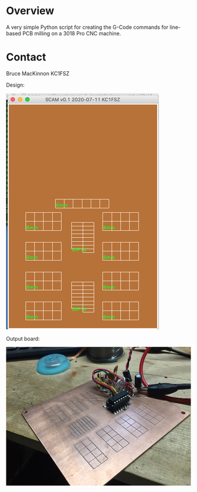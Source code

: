 Overview
========
A very simple Python script for creating the G-Code commands for line-based PCB milling on a 3018 Pro CNC machine.

Contact
=======
Bruce MacKinnon KC1FSZ

Design:

![Alt](docs/l1.png)

Output board:

![Alt](docs/img1.jpg)
